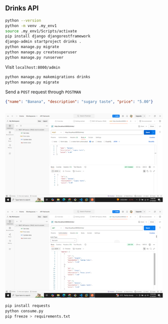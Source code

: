 ## Drinks API

```bash
python --version
python -m venv .my_env1
source .my_env1/Scripts/activate
pip install django djangorestframework
django-admin startproject drinks .
python manage.py migrate
python manage.py createsuperuser
python manage.py runserver
```

Visit `localhost:8000/admin`

```bash
python manage.py makemigrations drinks
python manage.py migrate
```

Send a `POST` request through `POSTMAN`
```json
{"name": "Banana", "description": "sugary taste", "price": "5.00"}
```
![POST Request](ss1.png)
---
![GET Request](ss2.png)

```bash
pip install requests
python consume.py
pip freeze > requirements.txt
```





